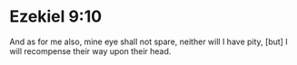 # Ezekiel 9:10

And as for me also, mine eye shall not spare, neither will I have pity, [but] I will recompense their way upon their head.
